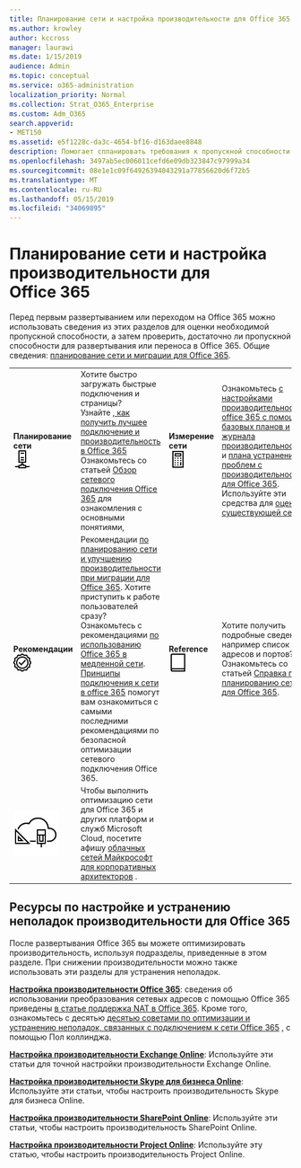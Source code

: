 ```yaml
---
title: Планирование сети и настройка производительности для Office 365
ms.author: krowley
author: kccross
manager: laurawi
ms.date: 1/15/2019
audience: Admin
ms.topic: conceptual
ms.service: o365-administration
localization_priority: Normal
ms.collection: Strat_O365_Enterprise
ms.custom: Adm_O365
search.appverid:
- MET150
ms.assetid: e5f1228c-da3c-4654-bf16-d163daee8848
description: Помогает спланировать требования к пропускной способности сети для Microsoft Office 365. Когда вы развернетесь, вернитесь сюда, чтобы выполнить тонкую настройку и устранение проблем с производительностью Office 365.
ms.openlocfilehash: 3497ab5ec006011cefd6e09db323847c97999a34
ms.sourcegitcommit: 08e1e1c09f64926394043291a77856620d6f72b5
ms.translationtype: MT
ms.contentlocale: ru-RU
ms.lasthandoff: 05/15/2019
ms.locfileid: "34069895"
---
```

# <a name="network-planning-and-performance-tuning-for-office-365"></a>Планирование сети и настройка производительности для Office 365
Перед первым развертыванием или переходом на Office 365 можно использовать сведения из этих разделов для оценки необходимой пропускной способности, а затем проверить, достаточно ли пропускной способности для развертывания или переноса в Office 365. Общие сведения: [планирование сети и миграции для Office 365](network-and-migration-planning.md).
  
|||||
|:-----|:-----|:-----|:-----|
|**Планирование сети** <br/> ![Сеть](media/5e9dcd06-601b-4b28-88dc-f524e7548794.png)           <br/> |Хотите быстро загружать быстрые подключения и страницы?  <br/> Узнайте [, как получить лучшее подключение и производительность в Office 365](https://aka.ms/o365perfprinciples) <br/> Ознакомьтесь со статьей [Обзор сетевого подключения Office 365](https://docs.microsoft.com/en-us/office365/enterprise/office-365-networking-overview) для ознакомления с основными понятиями,  <br/> |**Измерение сети** <br/> ![Отображаем](media/d690a132-4884-40eb-a918-526bb3dff3cc.png)           <br/> |Ознакомьтесь [с настройками производительности office 365 с помощью базовых планов и журнала производительности](performance-tuning-using-baselines-and-history.md) и [плана устранения проблем с производительностью для Office 365](performance-troubleshooting-plan.md).  <br/> Используйте эти средства для [оценки существующей сети](network-and-migration-planning.md#calculators).  <br/> |
|**Рекомендации** <br/> ![Рекомендации](media/2a659a5c-1007-47d3-a6c6-a19e018ab29b.png)           <br/> |Рекомендации [по планированию сети и улучшению производительности при миграции для Office 365](network-and-migration-planning.md#BestPractices). Хотите приступить к работе пользователей сразу? Ознакомьтесь с рекомендациями [по использованию Office 365 в медленной сети](https://support.office.com/article/fd16c8d2-4799-4c39-8fd7-045f06640166).  <br/> [Принципы подключения к сети в office 365](https://aka.ms/o365networkingprinciples) помогут вам ознакомиться с самыми последними рекомендациями по безопасной оптимизации сетевого подключения Office 365.  <br/> |**Reference** <br/> ![Книга или журнал](media/56dff3c1-f605-48d8-811f-7d13ce639ecd.png)           <br/> |Хотите получить подробные сведения, например список IP-адресов и портов? Ознакомьтесь со статьей [Справка по планированию сети для Office 365](network-and-migration-planning.md#NetReference).  <br/> |
|![Плакат о облачных сетях Майкрософт для корпоративных архитекторов](media/3094be9f-2407-4fa5-896d-aa66ef7b9bb9.png)           <br/> |Чтобы выполнить оптимизацию сети для Office 365 и других платформ и служб Microsoft Cloud, посетите афишу [облачных сетей Майкрософт для корпоративных архитекторов](https://aka.ms/cloudarchnetworking) .  <br/> |
   
## <a name="performance-tuning-and-troubleshooting-resources-for-office-365"></a>Ресурсы по настройке и устранению неполадок производительности для Office 365
<a name="apptuning"> </a>

После развертывания Office 365 вы можете оптимизировать производительность, используя подразделы, приведенные в этом разделе. При снижении производительности можно также использовать эти разделы для устранения неполадок.
  
 **[Настройка производительности Office 365](tune-office-365-performance.md)**: сведения об использовании преобразования сетевых адресов с помощью Office 365 приведены [в статье поддержка NAT в Office 365](nat-support-with-office-365.md). Кроме того, ознакомьтесь с десятью [десятью советами по оптимизации и устранению неполадок, связанных с подключением к сети Office 365](https://blogs.technet.com/b/onthewire/archive/2014/06/18/top-10-tips-for-optimising-amp-troubleshooting-your-office-365-network-connectivity.aspx) , с помощью Пол коллинджа. 
  
 **[Настройка производительности Exchange Online](tune-exchange-online-performance.md)**: Используйте эти статьи для точной настройки производительности Exchange Online. 
  
 **[Настройка производительности Skype для бизнеса Online](tune-skype-for-business-online-performance.md)**: Используйте эти статьи, чтобы настроить производительность Skype для бизнеса Online. 
  
 **[Настройка производительности SharePoint Online](tune-sharepoint-online-performance.md)**: Используйте эти статьи, чтобы настроить производительность SharePoint Online. 
  
 **[Настройка производительности Project Online](https://support.office.com/article/12ba0ebd-c616-42e5-b9b6-cad570e8409c)**: Используйте эту статью, чтобы настроить производительность Project Online. 
  

